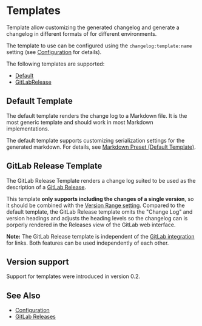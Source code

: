 # Templates

Template allow customizing the generated changelog and generate a changelog in different formats of for different environments.

The template to use can be configured using the `changelog:template:name` setting (see [Configuration](./configuration.md#template-name) for details).

The following templates are supported:

- [Default](#default-template)
- [GitLabRelease](#gitlabrelease-template)

## Default Template

The default template renders the change log to a Markdown file.
It is the most generic template and should work in most Markdown implementations.

The default template supports customizing serialization settings for the generated markdown.
For details, see [Markdown Preset (Default Template)](./configuration.md#markdown-preset-default-template).

## GitLab Release Template

The GitLab Release Template renders a change log suited to be used as the description of a [GitLab Release](https://docs.gitlab.com/ee/user/project/releases/).

This template **only supports including the changes of a single version**, so it should be combined with the [Version Range setting](./configuration.md#version-range).
Compared to the default template, the GitLab Release template omits the "Change Log" and version headings and adjusts the heading levels so the changelog can is porperly rendered in the Releases view of the GitLab web interface.

**Note:** The GitLab Release template is independent of the [GitLab integration](./integrations.md#gitlab) for links.
Both features can be used independently of each other.

## Version support

Support for templates were introduced in version 0.2.

## See Also

- [Configuration](./configuration.md)
- [GitLab Releases](https://docs.gitlab.com/ee/user/project/releases/)
